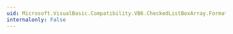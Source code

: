 ```yaml
---
uid: Microsoft.VisualBasic.Compatibility.VB6.CheckedListBoxArray.Format
internalonly: False
---
```


